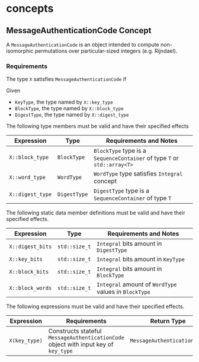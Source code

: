 # concepts



## MessageAuthenticationCode Concept <a href="#mac_concept" id="mac_concept"></a>

A `MessageAuthenticationCode` is an object intended to compute non-isomorphic permutations over particular-sized integers (e.g. Rijndael).

### Requirements  <a href="#mac_concepts_requirements" id="mac_concepts_requirements"></a>

The type `X` satisfies `MessageAuthenticationCode` if

Given

* `KeyType`, the type named by `X::key_type`
* `BlockType`, the type named by `X::block_type`
* `DigestType`, the type named by `X::digest_type`

The following type members must be valid and have their specified effects

| Expression       | Type         | Requirements and Notes                                                   |
| ---------------- | ------------ | ------------------------------------------------------------------------ |
| `X::block_type`  | `BlockType`  | `BlockType` type is a `SequenceContainer` of type `T` or `std::array<T>` |
| `X::word_type`   | `WordType`   | `WordType` type satisfies `Integral` concept                             |
| `X::digest_type` | `DigestType` | `DigestType` type is a `SequenceContainer` of type `T`                   |

The following static data member definitions must be valid and have their specified effects.

| Expression       | Type          | Requirements and Notes                                |
| ---------------- | ------------- | ----------------------------------------------------- |
| `X::digest_bits` | `std::size_t` | `Integral` bits amount in `DigestType`                |
| `X::key_bits`    | `std::size_t` | `Integral` bits amount in `KeyType`                   |
| `X::block_bits`  | `std::size_t` | `Integral` bits amount in `BlockType`                 |
| `X::block_words` | `std::size_t` | `Integral` amount of `WordType` values in `BlockType` |

The following expressions must be valid and have their specified effects.

| Expression    | Requirements                                                                        | Return Type                 |
| ------------- | ----------------------------------------------------------------------------------- | --------------------------- |
| `X(key_type)` | Constructs stateful `MessageAuthenticationCode` object with input key of `key_type` | `MessageAuthenticationCode` |

